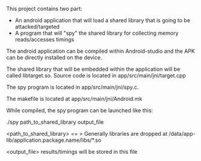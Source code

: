 
This project contains two part:

- An android application that will load a shared library that is going to be attacked/targeted
- A program that will "spy" the shared library for collecting memory reads/accesses timings

The android application can be compiled within Android-studio and the APK can be directly installed
on the device.

The shared library that will be embedded within the application will be called libtarget.so. Source
code is located in app/src/main/jni/target.cpp

The spy program is located in app/src/main/jni/spy.c.

The makefile is located at app/src/main/jni/Android.mk


While compiled, the spy program can be launched like this:

./spy path_to_shared_library output_file

<path_to_shared_library> == > Generally libraries are dropped at
/data/app-lib/application.package.name/libs/*.so

<output_file> results/timings will be stored in this file

